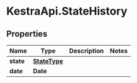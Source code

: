# KestraApi.StateHistory

## Properties

Name | Type | Description | Notes
------------ | ------------- | ------------- | -------------
**state** | [**StateType**](StateType.md) |  | 
**date** | **Date** |  | 


